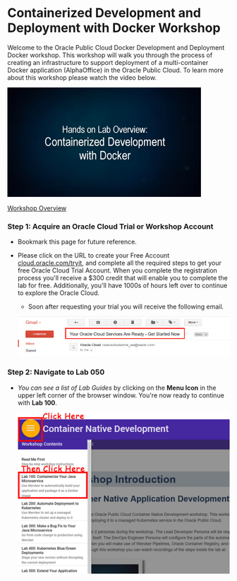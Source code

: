# Containerized Development and Deployment with Docker Workshop

Welcome to the Oracle Public Cloud Docker Development and Deployment Docker workshop. This workshop will walk you through the process of creating an infrastructure to support deployment of a multi-container Docker application (AlphaOffice) in the Oracle Public Cloud. 
To learn more about this workshop please watch the video below.

![](images/000jumpstart/JS5-2.PNG)

<a href="docker_overview_video.mp4" target="_video">Workshop Overview</a>

### **Step 1**: Acquire an Oracle Cloud Trial or Workshop Account

- Bookmark this page for future reference.

- Please click on the URL to create your Free Account <a href="http://cloud.oracle.com/tryit&intcmp=DeveloperInnovation-HOL-11NOV17" target="_trial">cloud.oracle.com/tryit</a>, and complete all the required steps to get your free Oracle Cloud Trial Account. When you complete the registration process you'll receive a $300 credit that will enable you to complete the lab for free.  Additionally, you'll have 1000s of hours left over to continue to explore the Oracle Cloud.

  - Soon after requesting your trial you will receive the following email.

  ![](images/050Linux/code_9.png)



### **Step 2**: Navigate to Lab 050

- _You can see a list of Lab Guides_ by clicking on the **Menu Icon** in the upper left corner of the browser window. You're now ready to continue with **Lab 100**.

  ![](images/LabMenuIcon.png)
